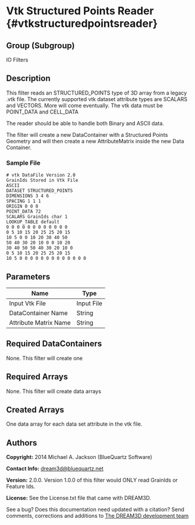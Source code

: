 Vtk Structured Points Reader  {#vtkstructuredpointsreader}
======

## Group (Subgroup) ##
IO Filters

## Description ##

This filter reads an STRUCTURED_POINTS type of 3D array from a legacy .vtk file. The
currently supported vtk dataset attribute types are SCALARS and VECTORS. More will
come eventually. The vtk data must be POINT_DATA and CELL_DATA

The reader should be able to handle both Binary and ASCII data.

The filter will create a new DataContainer with a Structured Points Geometry and will
then create a new AttributeMatrix inside the new Data Container.

### Sample File ###

    # vtk DataFile Version 2.0
    GrainIds Stored in Vtk File
    ASCII
    DATASET STRUCTURED_POINTS
    DIMENSIONS 3 4 6
    SPACING 1 1 1
    ORIGIN 0 0 0
    POINT_DATA 72
    SCALARS GrainIds char 1
    LOOKUP_TABLE default
    0 0 0 0 0 0 0 0 0 0 0 0
    0 5 10 15 20 25 25 20 15
    10 5 0 0 10 20 30 40 50
    50 40 30 20 10 0 0 10 20
    30 40 50 50 40 30 20 10 0
    0 5 10 15 20 25 25 20 15
    10 5 0 0 0 0 0 0 0 0 0 0 0 0 0


## Parameters ##

| Name | Type |
|------|------|
| Input Vtk File | Input File |
| DataContainer Name | String |
| Attribute Matrix Name | String |

## Required DataContainers ##
None. This filter will create one

## Required Arrays ##
None. This filter will create data arrays


## Created Arrays ##
One data array for each data set attribute in the vtk file.


## Authors ##

**Copyright:** 2014 Michael A. Jackson (BlueQuartz Software)

**Contact Info:** dream3d@bluequartz.net

**Version:** 2.0.0. Version 1.0.0 of this filter would ONLY read GrainIds or Feature Ids.

**License:**  See the License.txt file that came with DREAM3D.




See a bug? Does this documentation need updated with a citation? Send comments, corrections and additions to [The DREAM3D development team](mailto:dream3d@bluequartz.net?subject=Documentation%20Correction)

